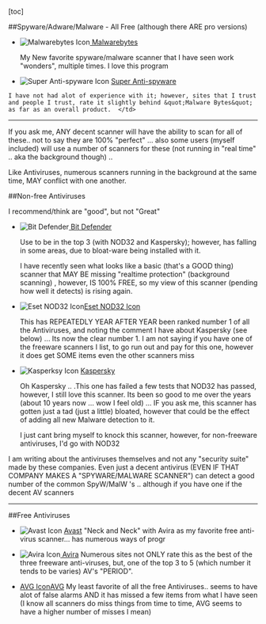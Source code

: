 [toc]


##Spyware/Adware/Malware - All Free (although there ARE pro versions)

- ![Malwarebytes Icon](../progIcons/security/malware/mbam_IDI_MAIN.png)[ Malwarebytes ](http://www.malwarebytes.org)
      
	My New favorite spyware/malware scanner that I have seen work &quot;wonders&quot;, multiple times. I love this program 
  
      
-    ![Super Anti-spyware Icon](../progIcons/security/malware/SUPERAntiSpyware_ICONAPPLICATION.png) [Super Anti-spyware]("http://www.superantispyware.com/support.html)

	I have not had alot of experience with it; however, sites that I trust and people I trust, rate it slightly behind &quot;Malware Bytes&quot; as far as an overall product.  </td>        
 
---

If you ask me, ANY decent scanner will have the ability to scan for all of these.. not to say they are 100% &quot;perfect&quot; ... also some users (myself included) will use a number of scanners for these (not running in &quot;real time&quot; .. aka the background though) ..
   

Like Antiviruses, numerous scanners running in the background at the same time, MAY conflict with one another. 
      
     
##Non-free Antiviruses          
     

I recommend/think are &quot;good&quot;, but not &quot;Great&quot;        
                        
   
- ![Bit Defender](../progIcons/security/AVs/960__bitDefender2.gif)[ Bit Defender]()

	Use to be in the top 3 (with NOD32 and Kaspersky); however, has falling in some areas, due to bloat-ware being installed with it. 
           
	I have recently seen what looks like a basic (that's a GOOD thing) scanner that MAY BE missing &quot;realtime protection&quot; (background scanning) , however, IS 100% FREE, so my view of this scanner (pending how well it detects) is rising again. 

- ![Eset NOD32 Icon](../progIcons/security/AVs/egui_20000.png)[Eset NOD32 Icon]()

	This has REPEATEDLY YEAR AFTER YEAR been ranked number 1 of all the Antiviruses, and noting the comment I have about Kaspersky (see below) ... Its now the clear number 1. I am not saying if you have one of the freeware scanners I list, to go run out and pay for this one, however it does get SOME items even the other scanners miss 


- ![Kasperksy Icon ](../progIcons/security/AVs/585__kaspersky.gif) [Kaspersky](http://www.kaspersky.com)
          
	Oh Kaspersky .. .This one has failed a few tests that NOD32 has passed, however, I still love this scanner. Its been so good to me over the years (about 10 years now ... wow I feel old) ... IF you ask me, this scanner has gotten just a tad (just a little) bloated, however that could be the effect of adding all new Malware detection to it. 
     
	I just cant bring myself to knock this scanner, however, for non-freeware antiviruses, I'd go with NOD32 
      

I am writing about the antiviruses themselves and not any &quot;security suite&quot; made by these companies. Even just a decent antivirus (EVEN IF THAT COMPANY MAKES A &quot;SPYWARE/MALWARE SCANNER&quot;) can detect a good number of the common SpyW/MalW 's .. although if you have one if the decent AV scanners  
    
---
##Free Antiviruses

- ![Avast Icon](../progIcons/security/AVs/1589__Avast!FreeAntivirus5_icon.png) [ Avast](http://www.avast.com/free-antivirus-download)
&quot;Neck and Neck&quot; with Avira as my favorite free anti-virus scanner... has numerous ways of progr

- ![Avira Icon](../progIcons/security/AVs/1430__AntiVirPersonal9_icon.png)[ Avira](http://www.avira.com/en/avira-free-antivirus)
Numerous sites not ONLY rate this as the best of the three freeware anti-viruses, but, one of the top 3 to 5 (which number it tends to be varies) AV's &quot;PERIOD&quot;.

- [AVG Icon]()[AVG]()
My least favorite of all the free Antiviruses.. seems to have alot of false alarms AND it has missed a few items from what I have seen (I know all scanners do miss things from time to time, AVG seems to have a higher number of misses I mean)
